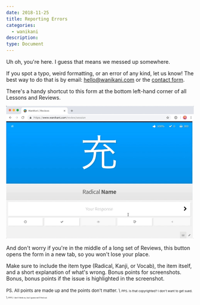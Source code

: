```yaml
---
date: 2018-11-25
title: Reporting Errors
categories:
  - wanikani
description:
type: Document
---
```


Uh oh, you're here. I guess that means we messed up somewhere.

If you spot a typo, weird formatting, or an error of any kind, let us know! The best way to do that is by email: [hello@wanikani.com](mailto:hello@wanikani.com) or the [contact form](https://www.wanikani.com/contact).

There's a handy shortcut to this form at the bottom left-hand corner of all Lessons and Reviews.

![Report Errors](/images/report-errors.gif)

And don't worry if you're in the middle of a long set of Reviews, this button opens the form in a new tab, so you won't lose your place.

Make sure to include the item type (Radical, Kanji, or Vocab), the item itself, and a short explanation of what's wrong. Bonus points for screenshots. Bonus, bonus points if the issue is highlighted in the screenshot.

<small>PS. All points are made up and the points don't matter. \\
<small><small>PPS. Is that copyrighted? I don't want to get sued. \\
<small><small><small>PPPS. I don't think so, but I guess we'll find out.
